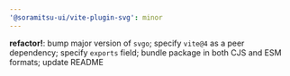 ```yaml
---
'@soramitsu-ui/vite-plugin-svg': minor
---
```


**refactor!**: bump major version of `svgo`; specify `vite@4` as a peer dependency; specify `exports` field; bundle package in both CJS and ESM formats; update README
